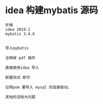

# idea 构建mybatis 源码

    环境
    idea 2019.1
    mybatis 3.4.6
    
    
    导入mybatis
    
    注释掉 pdf 插件
    
    直接使用idea 导入
    
    新建测试 即可
    
    记得pom 要导入 mysql 的连接驱动。
    
    其他的没啥大问题
    